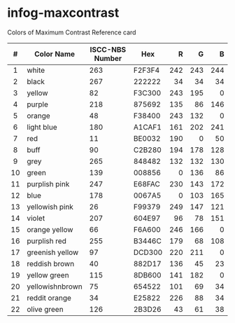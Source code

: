 # infog-maxcontrast
Colors of Maximum Contrast Reference card

| # |Color Name|ISCC-NBS Number|   Hex  | R | G | B |
|:-:|--------------- |---------------|--------|--:|--:|--:|
| 1 | white          |263            | F2F3F4 |242|243|244|
| 2 | black          |267            | 222222 | 34| 34| 34|
| 3 | yellow         |82	           | F3C300 |243|195|  0|
| 4 | purple         |218            | 875692 |135| 86|146|
| 5 | orange         |48             | F38400 |243|132|  0|
| 6 | light blue     |180            | A1CAF1 |161|202|241|
| 7 | red            |11             | BE0032 |190|  0| 50|
| 8 | buff           |90             | C2B280 |194|178|128|
| 9 | grey           |265            | 848482 |132|132|130|
|10 | green          |139            | 008856 |  0|136| 86|
|11 | purplish pink  |247            | E68FAC |230|143|172|
|12 | blue           |178            | 0067A5 |  0|103|165|
|13 | yellowish pink |26             | F99379 |249|147|121|
|14 | violet         |207            | 604E97 | 96| 78|151|
|15 | orange yellow  |66             | F6A600 |246|166|  0|
|16 | purplish red   |255            | B3446C |179| 68|108|
|17 | greenish yellow|97             | DCD300 |220|211|  0|
|18 | reddish brown  |40             | 882D17 |136| 45| 23|
|19 | yellow green   |115            | 8DB600 |141|182|  0|
|20 | yellowishnbrown|75             | 654522 |101| 69| 34|
|21 | reddit orange  |34             | E25822 |226| 88| 34|
|22 | olive green    |126            | 2B3D26 | 43| 61| 38|
